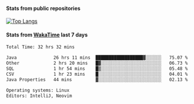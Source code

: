 #### Stats from public repositories

[![Top Langs](https://github-readme-stats.vercel.app/api/top-langs/?username=hyoghurt&layout=compact&exclude_repo=multiserver,docker_compose&langs_count=6)](https://github.com/anuraghazra/github-readme-stats)

#### Stats from [WakaTime](https://wakatime.com/@hyoghurt) last 7 days
<!--START_SECTION:waka-->

```txt
Total Time: 32 hrs 32 mins

Java              26 hrs 11 mins  ██████████████████▓░░░░░░   75.07 %
Other             2 hrs 20 mins   █▓░░░░░░░░░░░░░░░░░░░░░░░   06.73 %
SQL               1 hr 54 mins    █▒░░░░░░░░░░░░░░░░░░░░░░░   05.48 %
CSV               1 hr 23 mins    █░░░░░░░░░░░░░░░░░░░░░░░░   04.01 %
Java Properties   44 mins         ▓░░░░░░░░░░░░░░░░░░░░░░░░   02.13 %

Operating systems: Linux
Editors: IntelliJ, Neovim
```

<!--END_SECTION:waka-->
